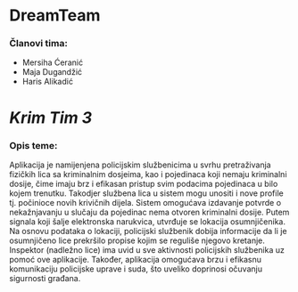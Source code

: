 # **DreamTeam**

### Članovi tima:

- Mersiha Ćeranić
- Maja Dugandžić
- Haris Alikadić

# **_Krim Tim 3_**

### Opis teme: 
Aplikacija je namijenjena policijskim službenicima u svrhu pretraživanja fizičkih lica sa kriminalnim dosjeima, kao i pojedinaca koji nemaju kriminalni dosije, čime imaju brz i efikasan pristup svim podacima pojedinaca u bilo kojem trenutku. Takodjer službena lica u sistem mogu unositi i nove profile tj. počinioce novih krivičnih dijela. Sistem omogućava izdavanje potvrde o nekažnjavanju u slučaju da pojedinac nema otvoren kriminalni dosije. Putem signala koji šalje elektronska narukvica, utvrđuje se lokacija osumnjičenika. Na osnovu podataka o lokaciji, policijski službenik dobija informacije da li je osumnjičeno lice prekršilo propise kojim se reguliše njegovo kretanje. Inspektor (nadležno lice) ima uvid u sve aktivnosti policijskih službenika uz pomoć ove aplikacije. Također, aplikacija omogućava brzu i efikasnu komunikaciju policijske uprave i suda, što uveliko doprinosi očuvanju sigurnosti građana.
